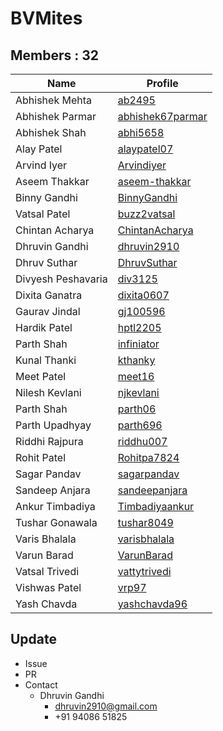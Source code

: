 BVMites
=======


Members : 32
------------


| Name                | Profile                                                   |
| ------------------- | --------------------------------------------------------- |
| Abhishek Mehta      | [ab2495](https://github.com/ab2495)                       |
| Abhishek Parmar     | [abhishek67parmar](https://github.com/abhishek67parmar)   |
| Abhishek Shah       | [abhi5658](https://github.com/abhi5658)                   |
| Alay Patel          | [alaypatel07](https://github.com/alaypatel07)             |
| Arvind Iyer         | [Arvindiyer](https://github.com/arvindiyer)               |
| Aseem Thakkar       | [aseem-thakkar](https://github.com/aseem-thakkar)         |
| Binny Gandhi        | [BinnyGandhi](https://github.com/BinnyGandhi)             |
| Vatsal Patel        | [buzz2vatsal](https://github.com/buzz2vatsal)             |
| Chintan Acharya     | [ChintanAcharya](https://github.com/ChintanAcharya)       |
| Dhruvin Gandhi      | [dhruvin2910](https://github.com/dhruvin2910)             |
| Dhruv Suthar        | [DhruvSuthar](https://github.com/DhruvSuthar)             |
| Divyesh Peshavaria  | [div3125](https://github.com/div3125)                     |
| Dixita Ganatra      | [dixita0607](https://github.com/dixita0607)               |
| Gaurav Jindal       | [gj100596](https://github.com/gj100596)                   |
| Hardik Patel        | [hptl2205](https://github.com/hptl2205)                   |
| Parth Shah          | [infiniator](https://github.com/infiniator)               |
| Kunal Thanki        | [kthanky](https://github.com/kthanky)                     |
| Meet Patel          | [meet16](https://github.com/meet16)                       |
| Nilesh Kevlani      | [njkevlani](https://github.com/njkevlani)                 |
| Parth Shah          | [parth06](https://github.com/parth06)                     |
| Parth Upadhyay      | [parth696](https://github.com/parth696)                   |
| Riddhi Rajpura      | [riddhu007](https://github.com/riddhu007)                 |
| Rohit Patel         | [Rohitpa7824](https://github.com/Rohitpa7824)             |
| Sagar Pandav        | [sagarpandav](https://github.com/sagarpandav)             |
| Sandeep Anjara      | [sandeepanjara](https://github.com/sandeepanjara)         |
| Ankur Timbadiya     | [Timbadiyaankur](https://github.com/Timbadiyaankur)       |
| Tushar Gonawala     | [tushar8049](https://github.com/tushar8049)               |
| Varis Bhalala       | [varisbhalala](https://github.com/varisbhalala)           |
| Varun Barad         | [VarunBarad](https://github.com/VarunBarad)               |
| Vatsal Trivedi      | [vattytrivedi](https://github.com/vattytrivedi)           |
| Vishwas Patel       | [vrp97](https://github.com/vrp97)                         |
| Yash Chavda         | [yashchavda96](https://github.com/yashchavda96)           |


Update
------

- Issue
- PR
- Contact
  - Dhruvin Gandhi
    - dhruvin2910@gmail.com
    - +91 94086 51825